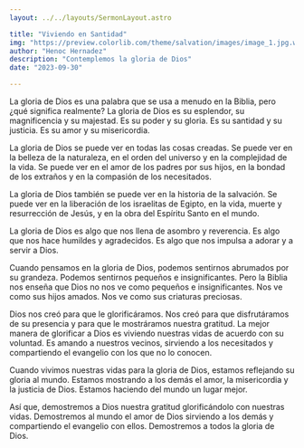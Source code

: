 ```yaml
---
layout: ../../layouts/SermonLayout.astro

title: "Viviendo en Santidad"
img: "https://preview.colorlib.com/theme/salvation/images/image_1.jpg.webp"
author: "Henoc Hernadez"
description: "Contemplemos la gloria de Dios"
date: "2023-09-30"

---
```


La gloria de Dios es una palabra que se usa a menudo en la Biblia, pero ¿qué significa realmente? La gloria de Dios es su esplendor, su magnificencia y su majestad. Es su poder y su gloria. Es su santidad y su justicia. Es su amor y su misericordia.

La gloria de Dios se puede ver en todas las cosas creadas. Se puede ver en la belleza de la naturaleza, en el orden del universo y en la complejidad de la vida. Se puede ver en el amor de los padres por sus hijos, en la bondad de los extraños y en la compasión de los necesitados.

La gloria de Dios también se puede ver en la historia de la salvación. Se puede ver en la liberación de los israelitas de Egipto, en la vida, muerte y resurrección de Jesús, y en la obra del Espíritu Santo en el mundo.

La gloria de Dios es algo que nos llena de asombro y reverencia. Es algo que nos hace humildes y agradecidos. Es algo que nos impulsa a adorar y a servir a Dios.

Cuando pensamos en la gloria de Dios, podemos sentirnos abrumados por su grandeza. Podemos sentirnos pequeños e insignificantes. Pero la Biblia nos enseña que Dios no nos ve como pequeños e insignificantes. Nos ve como sus hijos amados. Nos ve como sus criaturas preciosas.

Dios nos creó para que le glorificáramos. Nos creó para que disfrutáramos de su presencia y para que le mostráramos nuestra gratitud. La mejor manera de glorificar a Dios es viviendo nuestras vidas de acuerdo con su voluntad. Es amando a nuestros vecinos, sirviendo a los necesitados y compartiendo el evangelio con los que no lo conocen.

Cuando vivimos nuestras vidas para la gloria de Dios, estamos reflejando su gloria al mundo. Estamos mostrando a los demás el amor, la misericordia y la justicia de Dios. Estamos haciendo del mundo un lugar mejor.

Así que, demostremos a Dios nuestra gratitud glorificándolo con nuestras vidas. Demostremos al mundo el amor de Dios sirviendo a los demás y compartiendo el evangelio con ellos. Demostremos a todos la gloria de Dios.
